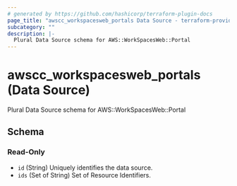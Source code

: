 ```yaml
---
# generated by https://github.com/hashicorp/terraform-plugin-docs
page_title: "awscc_workspacesweb_portals Data Source - terraform-provider-awscc"
subcategory: ""
description: |-
  Plural Data Source schema for AWS::WorkSpacesWeb::Portal
---
```


# awscc_workspacesweb_portals (Data Source)

Plural Data Source schema for AWS::WorkSpacesWeb::Portal



<!-- schema generated by tfplugindocs -->
## Schema

### Read-Only

- `id` (String) Uniquely identifies the data source.
- `ids` (Set of String) Set of Resource Identifiers.
